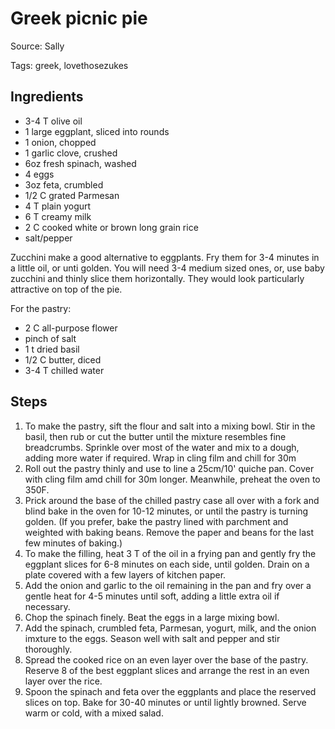 # Greek picnic pie

Source: Sally

Tags: greek, lovethosezukes

## Ingredients

* 3-4 T olive oil
* 1 large eggplant, sliced into rounds
* 1 onion, chopped
* 1 garlic clove, crushed
* 6oz fresh spinach, washed
* 4 eggs
* 3oz feta, crumbled
* 1/2 C grated Parmesan
* 4 T plain yogurt
* 6 T creamy milk
* 2 C cooked white or brown long grain rice
* salt/pepper

Zucchini make a good alternative to eggplants.  Fry them for 3-4 minutes in a little oil, or unti golden.  You will need 3-4 medium sized ones, or, use baby zucchini and thinly slice them horizontally.  They would look particularly attractive on top of the pie.

For the pastry:

* 2 C all-purpose flower
* pinch of salt
* 1 t dried basil
* 1/2 C butter, diced
* 3-4 T chilled water

## Steps

1. To make the pastry, sift the flour and salt into a mixing bowl.  Stir in the basil, then rub or cut the butter until the mixture resembles fine breadcrumbs.  Sprinkle over most of the water and mix to a dough, adding more water if required.  Wrap in cling film and chill for 30m
2. Roll out the pastry thinly and use to line a 25cm/10' quiche pan.  Cover with cling film amd chill for 30m longer.  Meanwhile, preheat the oven to 350F.
3. Prick around the base of the chilled pastry case all over with a fork and blind bake in the oven for 10-12 minutes, or until the pastry is turning golden.  (If you prefer, bake the pastry lined with parchment and weighted with baking beans.  Remove the paper and beans for the last few minutes of baking.)
4. To make the filling, heat 3 T of the oil in a frying pan and gently fry the eggplant slices for 6-8 minutes on each side, until golden.  Drain on a plate covered with a few layers of kitchen paper.
5. Add the onion and garlic to the oil remaining in the pan and fry over a gentle heat for 4-5 minutes until soft, adding a little extra oil if necessary.
6. Chop the spinach finely.  Beat the eggs in a large mixing bowl.
7. Add the spinach, crumbled feta, Parmesan, yogurt, milk, and the onion imxture to the eggs.  Season well with salt and pepper and stir thoroughly.
8. Spread the cooked rice on an even layer over the base of the pastry.  Reserve 8 of the best eggplant slices and arrange the rest in an even layer over the rice.
9. Spoon the spinach and feta over the eggplants and place the reserved slices on top.  Bake for 30-40 minutes or until lightly browned.  Serve warm or cold, with a mixed salad.
